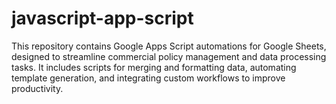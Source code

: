 # javascript-app-script
This repository contains Google Apps Script automations for Google Sheets, designed to streamline commercial policy management and data processing tasks. It includes scripts for merging and formatting data, automating template generation, and integrating custom workflows to improve productivity.
